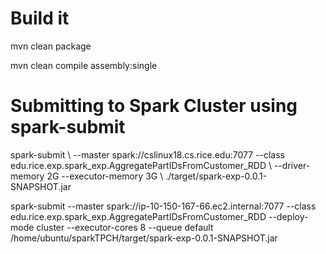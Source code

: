 
# Build it 
mvn clean package 

mvn clean compile assembly:single


# Submitting to Spark Cluster using spark-submit 

spark-submit   \\ 
    --master spark://cslinux18.cs.rice.edu:7077  --class edu.rice.exp.spark_exp.AggregatePartIDsFromCustomer_RDD  \\ 
    --driver-memory 2G --executor-memory 3G  \\ 
    ./target/spark-exp-0.0.1-SNAPSHOT.jar
    
    
    
spark-submit  --master spark://ip-10-150-167-66.ec2.internal:7077   --class edu.rice.exp.spark_exp.AggregatePartIDsFromCustomer_RDD  --deploy-mode cluster   --executor-cores 8  --queue default  /home/ubuntu/sparkTPCH/target/spark-exp-0.0.1-SNAPSHOT.jar


    